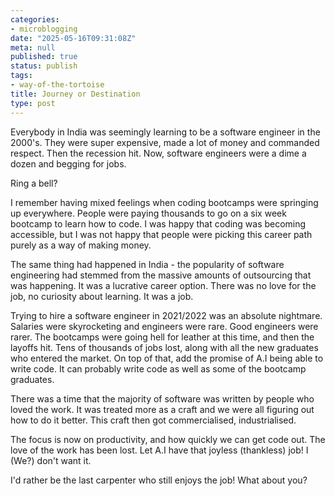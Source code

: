 ```yaml
---
categories:
- microblogging
date: "2025-05-16T09:31:08Z"
meta: null
published: true
status: publish
tags:
- way-of-the-tortoise
title: Journey or Destination
type: post
---
```


Everybody in India was seemingly learning to be a software engineer in the
2000's. They were super expensive, made a lot of money and commanded respect.
Then the recession hit. Now, software engineers were a dime a dozen and begging
for jobs.

Ring a bell?

I remember having mixed feelings when coding bootcamps were springing up
everywhere. People were paying thousands to go on a six week bootcamp to learn
how to code. I was happy that coding was becoming accessible, but I was not
happy that people were picking this career path purely as a way of making money.

The same thing had happened in India - the popularity of software engineering
had stemmed from the massive amounts of outsourcing that was happening. It was a
lucrative career option. There was no love for the job, no curiosity about
learning. It was a job.

Trying to hire a software engineer in 2021/2022 was an absolute nightmare.
Salaries were skyrocketing and engineers were rare. Good engineers were rarer.
The bootcamps were going hell for leather at this time, and then the layoffs
hit. Tens of thousands of jobs lost, along with all the new graduates who
entered the market. On top of that, add the promise of A.I being able to write
code. It can probably write code as well as some of the bootcamp graduates.

There was a time that the majority of software was written by people who loved
the work. It was treated more as a craft and we were all figuring out how to do
it better. This craft then got commercialised, industrialised.

The focus is now on productivity, and how quickly we can get code out. The love
of the work has been lost. Let A.I have that joyless (thankless) job! I (We?)
don't want it.

I'd rather be the last carpenter who still enjoys the job! What about you?
